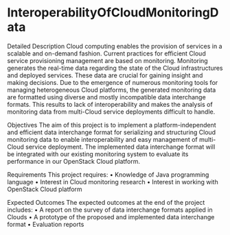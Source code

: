 # InteroperabilityOfCloudMonitoringData


Detailed Description
Cloud computing enables the provision of services in a scalable and on-demand fashion. Current practices for efficient Cloud service provisioning management are based on monitoring. Monitoring generates the real-time data regarding the state of the Cloud infrastructures and deployed services. These data are crucial for gaining insight and making decisions. Due to the emergence of numerous monitoring tools for managing heterogeneous Cloud platforms, the generated monitoring data are formatted using diverse and mostly incompatible data interchange formats. This results to lack of interoperability and makes the analysis of monitoring data from multi-Cloud service deployments difficult to handle.

Objectives The aim of this project is to implement a platform-independent and efficient data interchange format for serializing and structuring Cloud monitoring data to enable interoperability and easy management of multi-Cloud service deployment. The implemented data interchange format will be integrated with our existing monitoring system to evaluate its performance in our OpenStack Cloud platform.

Requirements This project requires: •	Knowledge of Java programming language •	Interest in Cloud monitoring research •	Interest in working with OpenStack Cloud platform

Expected Outcomes The expected outcomes at the end of the project includes: •	A report on the survey of data interchange formats applied in Clouds •	A prototype of the proposed and implemented data interchange format •	Evaluation reports
